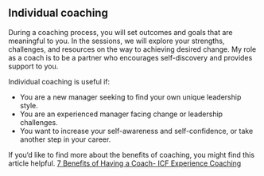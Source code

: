 ## Individual coaching

During a coaching process, you will set outcomes and goals that are meaningful to you. In the sessions, we will explore your strengths, challenges, and resources on the way to achieving desired change. My role as a coach is to be a partner who encourages self-discovery and provides support to you.

Individual coaching is useful if:
- You are a new manager seeking to find your own unique leadership style.
- You are an experienced manager facing change or leadership challenges.
- You want to increase your self-awareness and self-confidence, or take another step in your career.

If you‘d like to find more about the benefits of coaching, you might find this article helpful. [7 Benefits of Having a Coach- ICF Experience Coaching](https://experiencecoaching.com/catalysts-of-change-7-benefits-of-having-a-coach/)